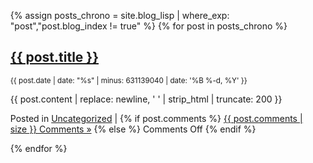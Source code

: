 <ul>
    {% assign posts_chrono = site.blog_lisp | where_exp: "post","post.blog_index != true" %}
    {% for post in posts_chrono %}
    <div class="post">
        <h2><a href="{{ post.url }}">{{ post.title }}</a></h2>
        <small>{{ post.date | date: "%s" | minus: 631139040 | date: '%B %-d, %Y' }}</small>
        <div class="entry">
        <p>{{ post.content | replace: newline, ' ' | strip_html | truncate: 200 }}</p>
        </div>
        <p class="postmetadata"> Posted in <a href="#" rel="category">Uncategorized</a> |
        {% if post.comments %}
        <a href="{{ post.url }}#comments">{{ post.comments | size }} Comments »</a>
        {% else %}
        <span>Comments Off</span>
        {% endif %}
        </p>
    </div>
    {% endfor %}
</ul>
